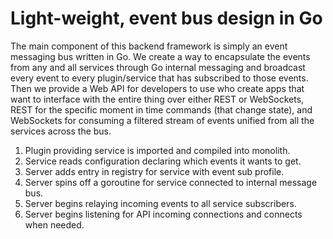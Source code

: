 # Light-weight, event bus design in Go

The main component of this backend framework is simply an event messaging bus written in Go. We create a way to encapsulate the events from any and all services through Go internal messaging and broadcast every event to every plugin/service that has subscribed to those events. Then we provide a Web API for developers to use who create apps that want to interface with the entire thing over either REST or WebSockets, REST for the specific moment in time commands (that change state), and WebSockets for consuming a filtered stream of events unified from all the services across the bus.

1. Plugin providing service is imported and compiled into monolith.
1. Service reads configuration declaring which events it wants to get.
1. Server adds entry in registry for service with event sub profile.
1. Server spins off a goroutine for service connected to internal message bus.
1. Server begins relaying incoming events to all service subscribers.
1. Server begins listening for API incoming connections and connects when needed.

